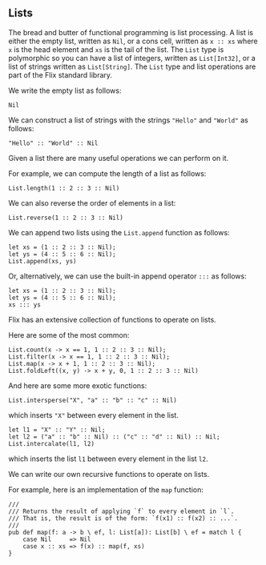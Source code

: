 ## Lists

The bread and butter of functional programming is
list processing.
A list is either the empty list, written as `Nil`,
or a cons cell, written as `x :: xs` where `x` is
the head element and `xs` is the tail of the list.
The `List` type is polymorphic so you can have a
list of integers, written as `List[Int32]`, or a
list of strings written as `List[String]`.
The `List` type and list operations are part of the
Flix standard library.

We write the empty list as follows:

```flix
Nil
```

We can construct a list of strings with the strings
`"Hello"` and `"World"` as follows:

```flix
"Hello" :: "World" :: Nil
```

Given a list there are many useful operations we can
perform on it.

For example, we can compute the length of a list as
follows:

```flix
List.length(1 :: 2 :: 3 :: Nil)
```

We can also reverse the order of elements in a list:

```flix
List.reverse(1 :: 2 :: 3 :: Nil)
```

We can append two lists using the `List.append`
function as follows:

```flix
let xs = (1 :: 2 :: 3 :: Nil);
let ys = (4 :: 5 :: 6 :: Nil);
List.append(xs, ys)
```

Or, alternatively, we can use the built-in append
operator `:::` as follows:

```flix
let xs = (1 :: 2 :: 3 :: Nil);
let ys = (4 :: 5 :: 6 :: Nil);
xs ::: ys
```

Flix has an extensive collection of functions to
operate on lists.

Here are some of the most common:

```flix
List.count(x -> x == 1, 1 :: 2 :: 3 :: Nil);
List.filter(x -> x == 1, 1 :: 2 :: 3 :: Nil);
List.map(x -> x + 1, 1 :: 2 :: 3 :: Nil);
List.foldLeft((x, y) -> x + y, 0, 1 :: 2 :: 3 :: Nil)
```

And here are some more exotic functions:

```flix
List.intersperse("X", "a" :: "b" :: "c" :: Nil)
```

which inserts `"X"` between every element in the
list.

```flix
let l1 = "X" :: "Y" :: Nil;
let l2 = ("a" :: "b" :: Nil) :: ("c" :: "d" :: Nil) :: Nil;
List.intercalate(l1, l2)
```

which inserts the list `l1` between every element in
the list `l2`.

We can write our own recursive functions to operate
on lists.

For example, here is an implementation of the `map`
function:

```flix
///
/// Returns the result of applying `f` to every element in `l`.
/// That is, the result is of the form: `f(x1) :: f(x2) :: ...`.
///
pub def map(f: a -> b \ ef, l: List[a]): List[b] \ ef = match l {
    case Nil     => Nil
    case x :: xs => f(x) :: map(f, xs)
}
```
